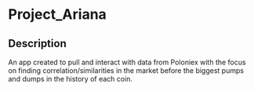# Project_Ariana

## Description
An app created to pull and interact with data from Poloniex with the focus on finding correlation/similarities
in the market before the biggest pumps and dumps in the history of each coin. 
